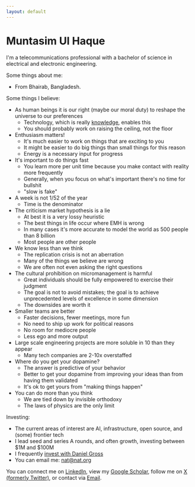 ```yaml
---
layout: default
---
```


# Muntasim Ul Haque

I'm a telecommunications professional with a bachelor of science in electrical and electronic engineering.

Some things about me:

* From Bhairab, Bangladesh.

Some things I believe:

* As human beings it is our right (maybe our moral duty) to reshape the universe to our preferences
    * Technology, which is really [knowledge](#), enables this
    * You should probably work on raising the ceiling, not the floor
* Enthusiasm matters!
    * It's much easier to work on things that are exciting to you
    * It might be easier to do big things than small things for this reason
    * Energy is a necessary input for progress
* It's important to do things fast
    * You learn more per unit time because you make contact with reality more frequently
    * Generally, when you focus on what's important there's no time for bullshit
    * "slow is fake"
* A week is not 1/52 of the year
    * Time is the denominator
* The criticism market hypothesis is a lie
    * At best it is a very lossy heuristic
    * The best things in life occur where EMH is wrong
    * In many cases it's more accurate to model the world as 500 people than 8 billion
    * Most people are other people
* We know less than we think
    * The replication crisis is not an aberration
    * Many of the things we believe are wrong
    * We are often not even asking the right questions
* The cultural prohibition on micromanagement is harmful
    * Great individuals should be fully empowered to exercise their judgment
    * The goal is not to avoid mistakes; the goal is to achieve unprecedented levels of excellence in some dimension
    * The downsides are worth it
* Smaller teams are better
    * Faster decisions, fewer meetings, more fun
    * No need to ship up work for political reasons
    * No room for mediocre people
    * Less ego and more output
* Large scale engineering projects are more soluble in 10 than they appear
    * Many tech companies are 2-10x overstaffed
* Where do you get your dopamine?
    * The answer is predictive of your behavior
    * Better to get your dopamine from improving your ideas than from having them validated
    * It's ok to get yours from "making things happen"
* You can do more than you think
    * We are tied down by invisible orthodoxy
    * The laws of physics are the only limit

Investing:

* The current areas of interest are AI, infrastructure, open source, and (some) frontier tech
* I lead seed and series A rounds, and often growth, investing between $1M and $100M
* I frequently [invest with Daniel Gross](#)
* You can email me: nat@nat.org

You can connect me on [LinkedIn](https://www.linkedin.com/in/muntasimulhaque/), view my [Google Scholar](https://scholar.google.com/citations?hl=en&user=qsD8a0MAAAAJ&view_op=list_works&sortby=pubdate), follow me on [X (formerly Twitter)](https://x.com/muntasimulhaque), or contact via [Email](mailto:mutasim.haque@gmail.com).